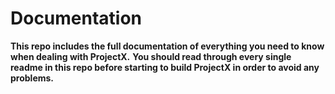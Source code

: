 # Documentation

**This repo includes the full documentation of everything you need to know when dealing with ProjectX.**
**You should read through every single readme in this repo before starting to build ProjectX in order to avoid any problems.**

